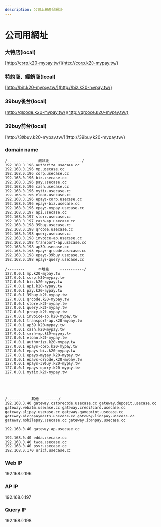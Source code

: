 ```yaml
---
description: 公司上線產品網址
---
```


# 公司用網址

### 大特店(local)

[http://corp.k20-mypay.tw/](http://corp.k20-mypay.tw/)

### 特約商、經銷商(local)

[http://biz.k20-mypay.tw/](http://biz.k20-mypay.tw/)

### 39buy後台(local)

[http://qrcode.k20-mypay.tw/](http://qrcode.k20-mypay.tw/)

### 39buy前台(local)[&#xD;](http://corp.k20-mypay.tw/)

[http://39buy.k20-mypay.tw/](http://39buy.k20-mypay.tw/)

### domain name

```
/----------    測試機    -----------/
192.168.0.196 authorize.usecase.cc
192.168.0.196 mp.usecase.cc
192.168.0.196 corp.usecase.cc
192.168.0.196 biz.usecase.cc
192.168.0.196 pay.usecase.cc
192.168.0.196 cash.usecase.cc
192.168.0.196 mytix.usecase.cc
192.168.0.196 eloan.usecase.cc
192.168.0.196 epays-corp.usecase.cc
192.168.0.196 epays-biz.usecase.cc
192.168.0.196 epays-mypay.usecase.cc
192.168.0.197 api.usecase.cc
192.168.0.197 store.usecase.cc
192.168.0.197 cash-ap.usecase.cc
192.168.0.198 39buy.usecase.cc
192.168.0.198 qrcode.usecase.cc
192.168.0.198 query.usecase.cc
192.168.0.198 invoice-ap.usecase.cc
192.168.0.198 transport-ap.usecase.cc
192.168.0.198 ap39.usecase.cc
192.168.0.198 epays-qrcode.usecase.cc
192.168.0.198 epays-39buy.usecase.cc
192.168.0.198 epays-query.usecase.cc

/--------      本地機     -----------/
127.0.0.1 mp.k20-mypay.tw
127.0.0.1 corp.k20-mypay.tw
127.0.0.1 biz.k20-mypay.tw
127.0.0.1 api.k20-mypay.tw
127.0.0.1 pay.k20-mypay.tw
127.0.0.1 39buy.k20-mypay.tw
127.0.0.1 qrcode.k20-mypay.tw
127.0.0.1 store.k20-mypay.tw
127.0.0.1 query.k20-mypay.tw
127.0.0.1 proxy.k20-mypay.tw
127.0.0.1 invoice-ap.k20-mypay.tw
127.0.0.1 transport-ap.k20-mypay.tw
127.0.0.1 ap39.k20-mypay.tw
127.0.0.1 cash.k20-mypay.tw
127.0.0.1 cash-ap.k20-mypay.tw
127.0.0.1 eloan.k20-mypay.tw
127.0.0.1 authorize.k20-mypay.tw
127.0.0.1 epays-corp.k20-mypay.tw
127.0.0.1 epays-biz.k20-mypay.tw
127.0.0.1 epays-mypay.k20-mypay.tw
127.0.0.1 epays-qrcode.k20-mypay.tw
127.0.0.1 epays-39buy.k20-mypay.tw
127.0.0.1 epays-query.k20-mypay.tw
127.0.0.1 mytix.k20-mypay.tw





/------     其他   ------/
192.168.0.40 gateway.cstorecode.usecase.cc gateway.deposit.usecase.cc gateway.webatm.usecase.cc gateway.creditcard.usecase.cc gateway.alipay.usecase.cc gateway.gamepoint.usecase.cc gateway.micropayments.usecase.cc gateway.linepay.usecase.cc gateway.mobilepay.usecase.cc gateway.ibonpay.usecase.cc

192.168.0.40 gateway.ap.usecase.cc

192.168.0.40 edda.usecase.cc
192.168.0.40 twca.usecase.cc
192.168.0.40 psvr.usecase.cc
192.168.0.170 urich.usecase.cc
```

### Web IP

192.168.0.196

### AP IP

192.168.0.197

### Query IP

192.168.0.198
